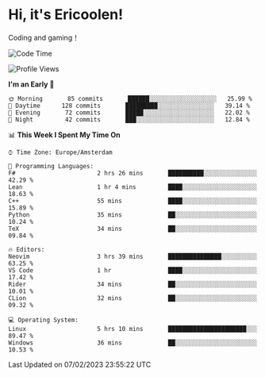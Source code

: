 # Hi, it's Ericoolen!
Coding and gaming！

<!--START_SECTION:waka-->
![Code Time](http://img.shields.io/badge/Code%20Time-663%20hrs%2023%20mins-blue)

![Profile Views](http://img.shields.io/badge/Profile%20Views-17-blue)

**I'm an Early 🐤** 

```text
🌞 Morning       85 commits       ██████░░░░░░░░░░░░░░░░░░░   25.99 % 
🌆 Daytime      128 commits       █████████░░░░░░░░░░░░░░░░   39.14 % 
🌃 Evening       72 commits       █████░░░░░░░░░░░░░░░░░░░░   22.02 % 
🌙 Night         42 commits       ███░░░░░░░░░░░░░░░░░░░░░░   12.84 % 

```


📊 **This Week I Spent My Time On** 

```text
⌚︎ Time Zone: Europe/Amsterdam

💬 Programming Languages: 
F#                       2 hrs 26 mins       ██████████░░░░░░░░░░░░░░░   42.29 % 
Lean                     1 hr 4 mins         ████░░░░░░░░░░░░░░░░░░░░░   18.63 % 
C++                      55 mins             ████░░░░░░░░░░░░░░░░░░░░░   15.89 % 
Python                   35 mins             ██░░░░░░░░░░░░░░░░░░░░░░░   10.24 % 
TeX                      34 mins             ██░░░░░░░░░░░░░░░░░░░░░░░   09.84 % 

🔥 Editors: 
Neovim                   3 hrs 39 mins       ███████████████░░░░░░░░░░   63.25 % 
VS Code                  1 hr                ████░░░░░░░░░░░░░░░░░░░░░   17.42 % 
Rider                    34 mins             ██░░░░░░░░░░░░░░░░░░░░░░░   10.01 % 
CLion                    32 mins             ██░░░░░░░░░░░░░░░░░░░░░░░   09.32 % 

💻 Operating System: 
Linux                    5 hrs 10 mins       ██████████████████████░░░   89.47 % 
Windows                  36 mins             ██░░░░░░░░░░░░░░░░░░░░░░░   10.53 % 

```


 Last Updated on 07/02/2023 23:55:22 UTC
<!--END_SECTION:waka-->

